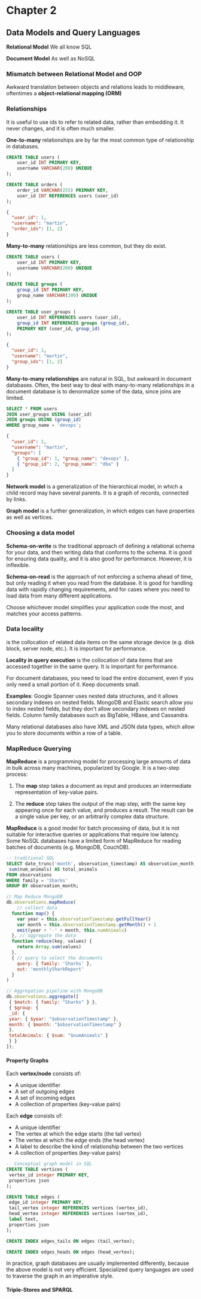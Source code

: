 # Chapter 2

## Data Models and Query Languages

**Relational Model** We all know SQL

**Document Model** As well as NoSQL

### Mismatch between Relational Model and OOP

Awkward translation between objects and relations leads to middleware, oftentimes a **object-relational mapping (ORM)**

### Relationships

It is useful to use ids to refer to related data, rather than embedding it. It never changes, and it is often much smaller.

**One-to-many** relationships are by far the most common type of relationship in databases.

```sql
CREATE TABLE users (
    user_id INT PRIMARY KEY,
    username VARCHAR(200) UNIQUE
);

CREATE TABLE orders (
    order_id VARCHAR(255) PRIMARY KEY,
    user_id INT REFERENCES users (user_id)
);
```

```json
{
  "user_id": 1,
  "username": "martin",
  "order_ids": [1, 2]
}
```

**Many-to-many** relationships are less common, but they do exist.

```sql
CREATE TABLE users (
    user_id INT PRIMARY KEY,
    username VARCHAR(200) UNIQUE
);

CREATE TABLE groups (
    group_id INT PRIMARY KEY,
    group_name VARCHAR(200) UNIQUE
);

CREATE TABLE user_groups (
    user_id INT REFERENCES users (user_id),
    group_id INT REFERENCES groups (group_id),
    PRIMARY KEY (user_id, group_id)
);
```

```json
{
  "user_id": 1,
  "username": "martin",
  "group_ids": [1, 2]
}
```

**Many-to-many relationships** are natural in SQL, but awkward in document databases. Often, the best way to deal with many-to-many relationships in a document database is to denormalize some of the data, since joins are limited.

```sql
SELECT * FROM users
JOIN user_groups USING (user_id)
JOIN groups USING (group_id)
WHERE group_name = 'devops';
```

```json
{
  "user_id": 1,
  "username": "martin",
  "groups": [
    { "group_id": 1, "group_name": "devops" },
    { "group_id": 2, "group_name": "dba" }
  ]
}
```

**Network model** is a generalization of the hierarchical model, in which a child record may have several parents. It is a graph of records, connected by links.

**Graph model** is a further generalization, in which edges can have properties as well as vertices.

### Choosing a data model

**Schema-on-write** is the traditional approach of defining a relational schema for your data, and then writing data that conforms to the schema. It is good for ensuring data quality, and it is also good for performance. However, it is inflexible.

**Schema-on-read** is the approach of not enforcing a schema ahead of time, but only reading it when you read from the database. It is good for handling data with rapidly changing requirements, and for cases where you need to load data from many different applications.

Choose whichever model simplifies your application code the most, and matches your access patterns.

### Data locality

is the collocation of related data items on the same storage device (e.g. disk block, server node, etc.). It is important for performance.

**Locality in query execution** is the collocation of data items that are accessed together in the same query. It is important for performance.

For document databases, you need to load the entire document, even if you only need a small portion of it. Keep documents small.

**Examples**: Google Spanner uses nested data structures, and it allows secondary indexes on nested fields. MongoDB and Elastic search allow you to index nested fields, but they don't allow secondary indexes on nested fields. Column family databases such as BigTable, HBase, and Cassandra.

Many relational databases also have XML and JSON data types, which allow you to store documents within a row of a table.

### MapReduce Querying

**MapReduce** is a programming model for processing large amounts of data in bulk across many machines, popularized by Google. It is a two-step process:

1. The **map** step takes a document as input and produces an intermediate representation of key-value pairs.

2. The **reduce** step takes the output of the map step, with the same key appearing once for each value, and produces a result. The result can be a single value per key, or an arbitrarily complex data structure.

**MapReduce** is a good model for batch processing of data, but it is not suitable for interactive queries or applications that require low latency. Some NoSQL databases have a limited form of MapReduce for reading batches of documents (e.g. MongoDB, CouchDB).

```sql
-- traditional SQL
SELECT date_trunc('month', observation_timestamp) AS observation_month,
 sum(num_animals) AS total_animals
FROM observations
WHERE family = 'Sharks'
GROUP BY observation_month;
```

```js
// Map Reduce MongoDB
db.observations.mapReduce(
    // collect data
  function map() {
    var year = this.observationTimestamp.getFullYear()
    var month = this.observationTimestamp.getMonth() + 1
    emit(year + '-' + month, this.numAnimals)
  }, // aggregate the data
  function reduce(key, values) {
    return Array.sum(values)
  },
  { // query to select the documents
    query: { family: 'Sharks' },
    out: 'monthlySharkReport'
  }
)
```

```js
// Aggregation pipeline with MongoDB
db.observations.aggregate([
 { $match: { family: "Sharks" } },
 { $group: {
 _id: {
 year: { $year: "$observationTimestamp" },
 month: { $month: "$observationTimestamp" }
 },
 totalAnimals: { $sum: "$numAnimals" }
 } }
]);
```

#### Property Graphs

Each **vertex/node** consists of:

- A unique identifier
- A set of outgoing edges
- A set of incoming edges
- A collection of properties (key-value pairs)

Each **edge** consists of:

- A unique identifier
- The vertex at which the edge starts (the tail vertex)
- The vertex at which the edge ends (the head vertex)
- A label to describe the kind of relationship between the two vertices
- A collection of properties (key-value pairs)

```sql
-- Conceptual graph model in SQL
CREATE TABLE vertices (
 vertex_id integer PRIMARY KEY,
 properties json
);

CREATE TABLE edges (
 edge_id integer PRIMARY KEY,
 tail_vertex integer REFERENCES vertices (vertex_id),
 head_vertex integer REFERENCES vertices (vertex_id),
 label text,
 properties json
);

CREATE INDEX edges_tails ON edges (tail_vertex);

CREATE INDEX edges_heads ON edges (head_vertex);
```

In practice, graph databases are usually implemented differently, because the above model is not very efficient. Specialized query languages are used to traverse the graph in an imperative style.

#### Triple-Stores and SPARQL

